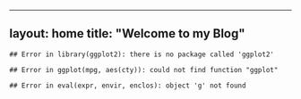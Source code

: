  ---
layout: home
title: "Welcome to my Blog"
---


```
## Error in library(ggplot2): there is no package called 'ggplot2'
```

```
## Error in ggplot(mpg, aes(cty)): could not find function "ggplot"
```

```
## Error in eval(expr, envir, enclos): object 'g' not found
```
